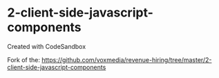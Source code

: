 # 2-client-side-javascript-components
Created with CodeSandbox

Fork of the: https://github.com/voxmedia/revenue-hiring/tree/master/2-client-side-javascript-components
